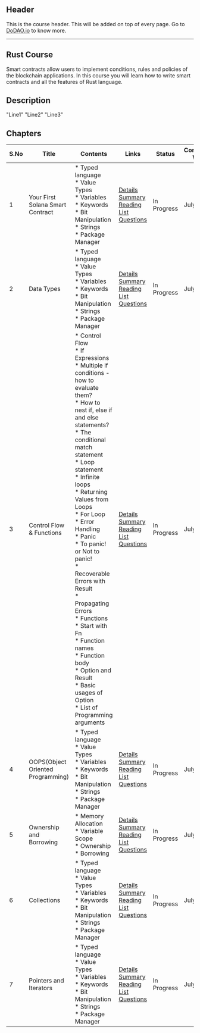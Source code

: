 ## Header
This is the course header. This will be added on top of every page. Go to [DoDAO.io](https://www.dodao.io) to know more.

 ---

 ## Rust Course
 Smart contracts allow users to implement conditions, rules and policies of the blockchain applications. 
In this course you will learn how to write smart contracts and all the features of Rust language.

 
 ## Description
 "Line1" 
"Line2" 
"Line3"

 
 ## Chapters
 
 | S.No        | Title       | Contents   | Links      | Status      | Completion Week |
 | ----------- | ----------- |----------- |----------- | ----------- | ----------- |
 | 1      | Your First Solana Smart Contract | * Typed language<br/> * Value Types<br/> * Variables<br/> * Keywords<br/> * Bit Manipulation<br/> * Strings<br/> * Package Manager| [Details](generated/topics/first-smart-contract.md) <br/> [Summary](generated/summaries/data_types.md) <br/> [Reading List](generated/readings/data_types.md) <br/> [Questions](generated/questions/data_types.md) | In Progress | July 18 |
 | 2      | Data Types | * Typed language<br/> * Value Types<br/> * Variables<br/> * Keywords<br/> * Bit Manipulation<br/> * Strings<br/> * Package Manager| [Details](generated/topics/first-smart-contract.md) <br/> [Summary](generated/summaries/data_types.md) <br/> [Reading List](generated/readings/data_types.md) <br/> [Questions](generated/questions/data_types.md) | In Progress | July 18 |
 | 3      | Control Flow & Functions | * Control Flow<br/> * If Expressions<br/> * Multiple if conditions - how to evaluate them?<br/> * How to nest if, else if and else statements?<br/> * The conditional match statement<br/> * Loop statement<br/> * Infinite loops<br/> * Returning Values from Loops<br/> * For Loop<br/> * Error Handling<br/> * Panic<br/> * To panic! or Not to panic!<br/> * Recoverable Errors with Result<br/> * Propagating Errors<br/> * Functions<br/> * Start with Fn<br/> * Function names<br/> * Function body<br/> * Option and Result<br/> * Basic usages of Option<br/> * List of Programming arguments| [Details](generated/topics/control-flow-functions.md) <br/> [Summary](generated/summaries/control_flow.md) <br/> [Reading List](generated/readings/control_flow.md) <br/> [Questions](generated/questions/control_flow.md) | In Progress | July 18 |
 | 4      | OOPS(Object Oriented Programming) | * Typed language<br/> * Value Types<br/> * Variables<br/> * Keywords<br/> * Bit Manipulation<br/> * Strings<br/> * Package Manager| [Details](generated/topics/oops.md) <br/> [Summary](generated/summaries/data_types.md) <br/> [Reading List](generated/readings/data_types.md) <br/> [Questions](generated/questions/data_types.md) | In Progress | July 18 |
 | 5      | Ownership and Borrowing | * Memory Allocation<br/> * Variable Scope<br/> * Ownership<br/> * Borrowing| [Details](generated/topics/owner-borrow.md) <br/> [Summary](generated/summaries/owner_borrow.md) <br/> [Reading List](generated/readings/owner_borrow.md) <br/> [Questions](generated/questions/owner_borrow.md) | In Progress | July 18 |
 | 6      | Collections | * Typed language<br/> * Value Types<br/> * Variables<br/> * Keywords<br/> * Bit Manipulation<br/> * Strings<br/> * Package Manager| [Details](generated/topics/collections.md) <br/> [Summary](generated/summaries/data_types.md) <br/> [Reading List](generated/readings/data_types.md) <br/> [Questions](generated/questions/data_types.md) | In Progress | July 18 |
 | 7      | Pointers and Iterators | * Typed language<br/> * Value Types<br/> * Variables<br/> * Keywords<br/> * Bit Manipulation<br/> * Strings<br/> * Package Manager| [Details](generated/topics/point-iter.md) <br/> [Summary](generated/summaries/data_types.md) <br/> [Reading List](generated/readings/data_types.md) <br/> [Questions](generated/questions/data_types.md) | In Progress | July 18 | 
